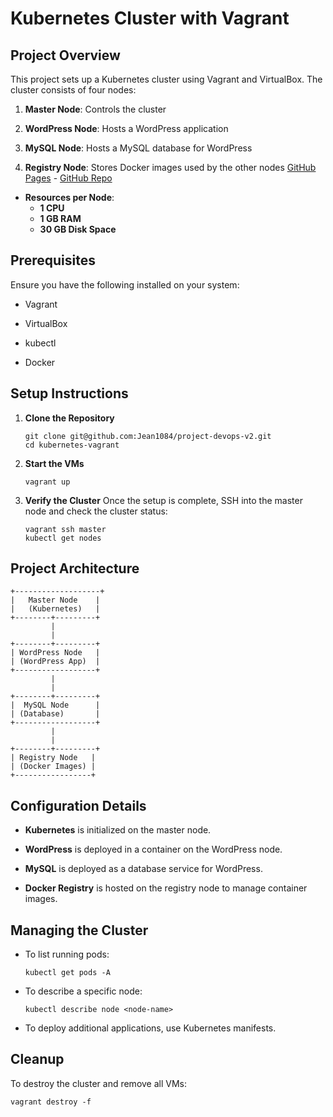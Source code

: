 Kubernetes Cluster with Vagrant
===============================

Project Overview
----------------

This project sets up a Kubernetes cluster using Vagrant and VirtualBox. The cluster consists of four nodes:

1.  **Master Node**: Controls the cluster

2.  **WordPress Node**: Hosts a WordPress application

3.  **MySQL Node**: Hosts a MySQL database for WordPress

4.  **Registry Node**: Stores Docker images used by the other nodes [GitHub Pages](https://registry-jean.github.io) - [GitHub Repo](https://github.com/Jean1084/registry-jean.github.io.git)

- **Resources per Node**:
  - **1 CPU**
  - **1 GB RAM**
  - **30 GB Disk Space**

Prerequisites
-------------

Ensure you have the following installed on your system:

-   Vagrant

-   VirtualBox

-   kubectl

-   Docker

Setup Instructions
------------------

1.  **Clone the Repository**

    ```
    git clone git@github.com:Jean1084/project-devops-v2.git
    cd kubernetes-vagrant
    ```

2.  **Start the VMs**

    ```
    vagrant up
    ```

3.  **Verify the Cluster** Once the setup is complete, SSH into the master node and check the cluster status:

    ```
    vagrant ssh master
    kubectl get nodes
    ```

Project Architecture
--------------------

```
+-------------------+
|   Master Node    |
|   (Kubernetes)   |
+--------+---------+
         |
         |
+--------+---------+
| WordPress Node   |
| (WordPress App)  |
+------------------+
         |
         |
+--------+---------+
|  MySQL Node      |
| (Database)       |
+------------------+
         |
         |
+--------+---------+
| Registry Node   |
| (Docker Images) |
+-----------------+
```

Configuration Details
---------------------

-   **Kubernetes** is initialized on the master node.

-   **WordPress** is deployed in a container on the WordPress node.

-   **MySQL** is deployed as a database service for WordPress.

-   **Docker Registry** is hosted on the registry node to manage container images.

Managing the Cluster
--------------------

-   To list running pods:

    ```
    kubectl get pods -A
    ```

-   To describe a specific node:

    ```
    kubectl describe node <node-name>
    ```

-   To deploy additional applications, use Kubernetes manifests.

Cleanup
-------

To destroy the cluster and remove all VMs:

```
vagrant destroy -f
```